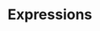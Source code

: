 <!-- Part of the Exeme language project, under the MIT license. See '/LICENSE' for license information. SPDX-License-Identifier: MIT License. -->

# Expressions
